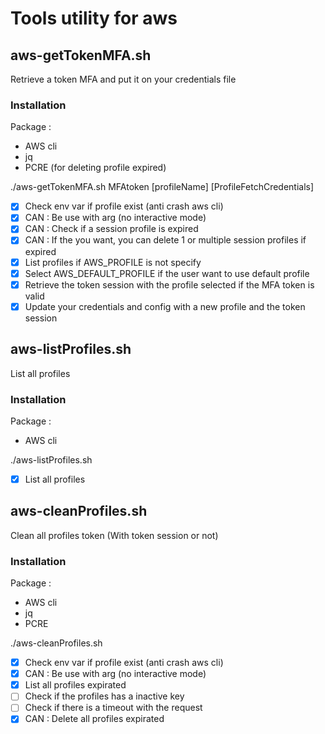 # Tools utility for aws

## aws-getTokenMFA.sh
Retrieve a token MFA and put it on your credentials file
### Installation
Package :
- AWS cli
- jq
- PCRE (for deleting profile expired)

./aws-getTokenMFA.sh MFAtoken [profileName] [ProfileFetchCredentials] 
- [X] Check env var if profile exist (anti crash aws cli)
- [X] CAN : Be use with arg (no interactive mode)
- [X] CAN : Check if a session profile is expired
- [X] CAN : If the you want, you can delete 1 or multiple session profiles if expired
- [X] List profiles if AWS_PROFILE is not specify
- [X] Select AWS_DEFAULT_PROFILE if the user want to use default profile
- [X] Retrieve the token session with the profile selected if the MFA token is valid
- [X] Update your credentials and config with a new profile and the token session

## aws-listProfiles.sh
List all profiles

### Installation
Package :
- AWS cli

./aws-listProfiles.sh
- [X] List all profiles

## aws-cleanProfiles.sh
Clean all profiles token (With token session or not)
### Installation
Package :
- AWS cli
- jq
- PCRE 

./aws-cleanProfiles.sh <profileNameToDelete>
- [X] Check env var if profile exist (anti crash aws cli)
- [X] CAN : Be use with arg (no interactive mode)
- [X] List all profiles expirated
- [ ] Check if the profiles has a inactive key
- [ ] Check if there is a timeout with the request
- [X] CAN : Delete all profiles expirated
